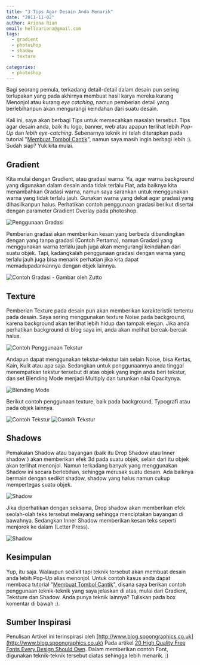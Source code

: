 ```yaml
---
title: "3 Tips Agar Desain Anda Menarik"
date: "2011-11-02"
author: Ariona Rian
email: helloariona@gmail.com
tags: 
  - gradient
  - photoshop
  - shadow
  - texture

categories: 
  - photoshop
---
```


Bagi seorang pemula, terkadang detail-detail dalam desain pun sering terlupakan yang pada akhirnya membuat hasil karya mereka kurang Menonjol atau kurang _eye catching_, namun pemberian detail yang berlebihanpun akan mengurangi keindahan dari suatu desain.

Kali ini, saya akan berbagi Tips untuk memecahkan masalah tersebut. Tips agar desain anda, baik itu logo, banner, web atau apapun terlihat lebih _Pop-Up_ dan _lebih eye-catching_. Sebenarnya teknik ini telah diterapkan pada tutorial "[Membuat Tombol Cantik](/2011/04/membuat-tombol-cantik/)", namun saya masih ingin berbagi lebih :). Sudah siap? Yuk kita mulai.

## Gradient

Kita mulai dengan Gradient, atau gradasi warna. Ya, agar warna background yang digunakan dalam desain anda tidak terlalu Flat, ada baiknya kita menambahkan Gradasi warna, namun saya sarankan untuk menggunakan warna yang tidak terlalu jauh. Gunakan warna yang dekat agar gradasi yang dihasilkanpun halus. Perhatikan contoh penggunaan gradasi berikut disertai dengan parameter Gradient Overlay pada photoshop.

![Penggunaan Gradasi](./images/gradient.jpg)

Pemberian gradasi akan memberikan kesan yang berbeda dibandingkan dengan yang tanpa gradasi (Contoh Pertama), namun Gradasi yang menggunakan warna terlalu jauh juga akan mengurangi keindahan dari suatu objek. Tapi, kadangkalah penggunaan gradasi dengan warna yang terlalu jauh juga bisa menarik perhatian jika kita dapat memadupadankannya dengan objek lainnya.

![Contoh Gradasi - Gambar oleh Zutto](./images/Contoh-Gradient.jpg)

## Texture

Pemberian Texture pada desain pun akan memberikan karakteristik tertentu pada desain. Saya sering menggunakan texture Noise pada background, karena background akan terlihat lebih hidup dan tampak elegan. Jika anda perhatikan background di blog saya ini, anda akan melihat bercak-bercak halus.

![Contoh Penggunaan Tekstur](./images/teksture.jpg)

Andapun dapat menggunakan tekstur-tekstur lain selain Noise, bisa Kertas, Kain, Kulit atau apa saja. Sedangkan untuk penggunaannya anda tinggal menempatkan tekstur tersebut di atas objek yang ingin anda beri tekstur, dan set Blending Mode menjadi Multiply dan turunkan nilai Opacitynya.

![Blending Mode](./images/blendingmode.jpg)

Berikut contoh penggunaan texture, baik pada background, Typografi atau pada objek lainnya.

![Contoh Tekstur](./images/contoh-tekstur.png) ![Contoh Tekstur](./images/contoh-tekstur-2.jpg)

## Shadows

Pemakaian Shadow atau bayangan (baik itu Drop Shadow atau Inner shadow ) akan memberikan efek 3d pada suatu objek, selain dari itu objek akan terlihat menonjol. Namun terkadang banyak yang menggunakan Shadow ini secara berlebihan, sehingga merusak suatu desain. Ada baiknya bermain dengan sedikit shadow, shadow yang halus namun cukup mempertegas suatu objek.

![Shadow](./images/shadow.jpg)

Jika diperhatikan dengan seksama, Drop shadow akan memberikan efek seolah-olah teks tersebut melayang sehingga menciptakan bayangan di bawahnya. Sedangkan Inner Shadow memberikan kesan teks seperti menjorok ke dalam (Letter Press).

![Shadow](./images/shadow-2.jpg)

## Kesimpulan

Yup, itu saja. Walaupun sedikit tapi teknik tersebut akan membuat desain anda lebih Pop-Up alias menonjol. Untuk contoh kasus anda dapat membaca tutorial "[Membuat Tombol Cantik](/2011/04/membuat-tombol-cantik/ "Membuat Tombol Cantik")", disana saya berikan contoh penggunaan teknik-teknik yang saya jelaskan di atas, mulai dari Gradient, Teksture dan Shadow. Anda punya teknik lainnya? Tuliskan pada box komentar di bawah :).

## Sumber Inspirasi

Penulisan Artikel ini terinspirasi oleh [http://www.blog.spoongraphics.co.uk](http://www.blog.spoongraphics.co.uk) Pada artikel [20 High Quality Free Fonts Every Design Should Own](http://www.blog.spoongraphics.co.uk/articles/20-high-quality-free-fonts-every-design-should-own). Dalam memberikan contoh Font, digunakan teknik-teknik tersebut diatas sehingga lebih menarik. :)
